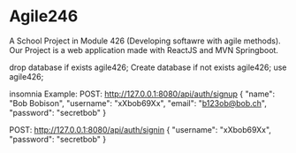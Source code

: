 # Agile246
A School Project in Module 426 (Developing softawre with agile methods). Our Project is a web application made with ReactJS and MVN Springboot. 

drop database if exists agile426;
Create database if not exists agile426;
use agile426;

insomnia Example:
POST: http://127.0.0.1:8080/api/auth/signup
{
  			"name": "Bob Bobison",
  			"username": "xXbob69Xx",
  		  "email": "b123ob@bob.ch",
  		  "password": "secretbob"
}


POST: http://127.0.0.1:8080/api/auth/signin
{
  			"username": "xXbob69Xx",
  		  "password": "secretbob"
}
